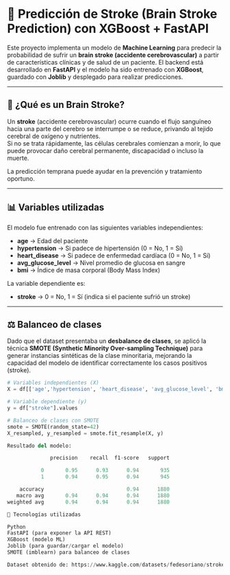 # 🧠 Predicción de Stroke (Brain Stroke Prediction) con XGBoost + FastAPI

Este proyecto implementa un modelo de **Machine Learning** para predecir la probabilidad de sufrir un **brain stroke (accidente cerebrovascular)** a partir de características clínicas y de salud de un paciente. El backend está desarrollado en **FastAPI** y el modelo ha sido entrenado con **XGBoost**, guardado con **Joblib** y desplegado para realizar predicciones.

---

## 📌 ¿Qué es un Brain Stroke?
Un **stroke** (accidente cerebrovascular) ocurre cuando el flujo sanguíneo hacia una parte del cerebro se interrumpe o se reduce, privando al tejido cerebral de oxígeno y nutrientes.  
Si no se trata rápidamente, las células cerebrales comienzan a morir, lo que puede provocar daño cerebral permanente, discapacidad o incluso la muerte.  

La predicción temprana puede ayudar en la prevención y tratamiento oportuno.

---

## 📊 Variables utilizadas
El modelo fue entrenado con las siguientes variables independientes:

- **age** → Edad del paciente  
- **hypertension** → Si padece de hipertensión (0 = No, 1 = Sí)  
- **heart_disease** → Si padece de enfermedad cardíaca (0 = No, 1 = Sí)  
- **avg_glucose_level** → Nivel promedio de glucosa en sangre  
- **bmi** → Índice de masa corporal (Body Mass Index)

La variable dependiente es:

- **stroke** → 0 = No, 1 = Sí (indica si el paciente sufrió un stroke)

---

## ⚖️ Balanceo de clases
Dado que el dataset presentaba un **desbalance de clases**, se aplicó la técnica **SMOTE (Synthetic Minority Over-sampling Technique)** para generar instancias sintéticas de la clase minoritaria, mejorando la capacidad del modelo de identificar correctamente los casos positivos (stroke).

```python
# Variables independientes (X)
X = df[['age','hypertension', 'heart_disease', 'avg_glucose_level', 'bmi']].values

# Variable dependiente (y)
y = df["stroke"].values

# Balanceo de clases con SMOTE
smote = SMOTE(random_state=42)
X_resampled, y_resampled = smote.fit_resample(X, y)

Resultado del modelo:

              precision    recall  f1-score   support 

           0       0.95      0.93      0.94       935
           1       0.94      0.95      0.94       945

    accuracy                           0.94      1880
   macro avg       0.94      0.94      0.94      1880
weighted avg       0.94      0.94      0.94      1880

🚀 Tecnologías utilizadas

Python
FastAPI (para exponer la API REST)
XGBoost (modelo ML)
Joblib (para guardar/cargar el modelo)
SMOTE (imblearn) para balanceo de clases

Dataset obtenido de: https://www.kaggle.com/datasets/fedesoriano/stroke-prediction-dataset/data
